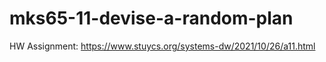 # mks65-11-devise-a-random-plan
HW Assignment: https://www.stuycs.org/systems-dw/2021/10/26/a11.html

